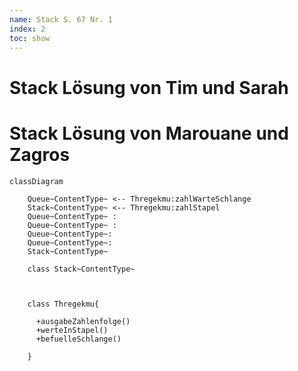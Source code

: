 ```yaml
---
name: Stack S. 67 Nr. 1
index: 2
toc: show
---
```


# Stack Lösung von Tim und Sarah


# Stack Lösung von Marouane und Zagros

```mermaid
classDiagram
    
    Queue~ContentType~ <-- Thregekmu:zahlWarteSchlange
    Stack~ContentType~ <-- Thregekmu:zahlStapel
    Queue~ContentType~ : 
    Queue~ContentType~ : 
    Queue~ContentType~: 
    Queue~ContentType~: 
    Stack~ContentType~ 

    class Stack~ContentType~
    
    

    class Thregekmu{

      +ausgabeZahlenfolge()
      +werteInStapel()
      +befuelleSchlange()
    
    }
```

